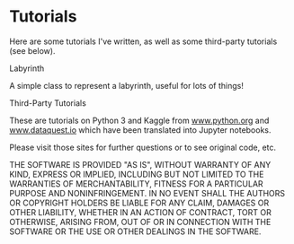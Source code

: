 # Tutorials

Here are some tutorials I've written, as well as some third-party tutorials (see below).

Labyrinth

A simple class to represent a labyrinth, useful for lots of things!



Third-Party Tutorials

These are tutorials on Python 3 and Kaggle from www.python.org and www.dataquest.io which have been translated into Jupyter notebooks.  

Please visit those sites for further questions or to see original code, etc.

THE SOFTWARE IS PROVIDED "AS IS", WITHOUT WARRANTY OF ANY KIND, EXPRESS OR IMPLIED, INCLUDING BUT NOT LIMITED TO THE WARRANTIES OF MERCHANTABILITY, FITNESS FOR A PARTICULAR PURPOSE AND NONINFRINGEMENT. IN NO EVENT SHALL THE AUTHORS OR COPYRIGHT HOLDERS BE LIABLE FOR ANY CLAIM, DAMAGES OR OTHER LIABILITY, WHETHER IN AN ACTION OF CONTRACT, TORT OR OTHERWISE, ARISING FROM, OUT OF OR IN CONNECTION WITH THE SOFTWARE OR THE USE OR OTHER DEALINGS IN THE SOFTWARE.
